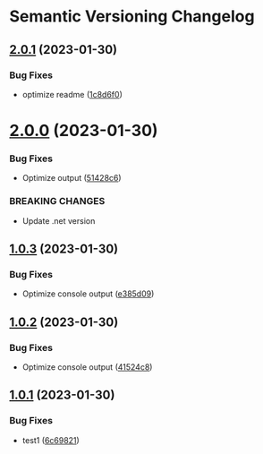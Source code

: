 # Semantic Versioning Changelog

## [2.0.1](https://github.com/tinohager/test-automatic-release1/compare/v2.0.0...v2.0.1) (2023-01-30)


### Bug Fixes

* optimize readme ([1c8d6f0](https://github.com/tinohager/test-automatic-release1/commit/1c8d6f0067a5e0d3c8dfdf9c6cdeed4835770e03))

# [2.0.0](https://github.com/tinohager/test-automatic-release1/compare/v1.0.3...v2.0.0) (2023-01-30)


### Bug Fixes

* Optimize output ([51428c6](https://github.com/tinohager/test-automatic-release1/commit/51428c628e001938980ffe6120a748cb99f68e96))


### BREAKING CHANGES

* Update .net version

## [1.0.3](https://github.com/tinohager/test-automatic-release1/compare/v1.0.2...v1.0.3) (2023-01-30)


### Bug Fixes

* Optimize console output ([e385d09](https://github.com/tinohager/test-automatic-release1/commit/e385d0944ee3a892d4832438b6e7a718c5f65ea2))

## [1.0.2](https://github.com/tinohager/test-automatic-release1/compare/v1.0.1...v1.0.2) (2023-01-30)


### Bug Fixes

* Optimize console output ([41524c8](https://github.com/tinohager/test-automatic-release1/commit/41524c83045c8ba504ab2b94624f17f974bfb8d8))

## [1.0.1](https://github.com/tinohager/test-automatic-release1/compare/v1.0.0...v1.0.1) (2023-01-30)


### Bug Fixes

* test1 ([6c69821](https://github.com/tinohager/test-automatic-release1/commit/6c69821b760764ae94f22b42667cd1eef2d72509))
